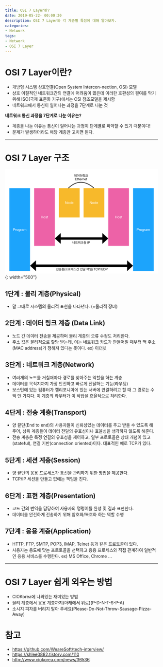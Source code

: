 ```yaml
---
title: OSI 7 Layer란?
date: 2019-05-22- 00:00:30
description: OSI 7 Layer와 각 계층별 특징에 대해 알아보자.
categories:
- Network
tags: 
- Network
- OSI 7 Layer
---
```

# OSI 7 Layer이란?
- 개방형 시스템 상호연결(Open System Intercon-nection, OSI) 모델
- 상호 이질적인 네트워크간의 연결에 어려움이 많은데 이러한 호환성의 결여를 막기위해 ISO(국제 표준화 기구)에서는 OSI 참조모델을 제시함
- 네트워크에서 통신이 일어나는 과정을 7단계로 나눈 것

**네트워크 통신 과정을 7단계로 나눈 이유는?**
- 계층을 나눈 이유는 통신이 일어나는 과정이 단계별로 파악할 수 있기 때문이다!
- 문제가 발생하더라도 해당 계층만 고치면 된다.

***

# OSI 7 Layer 구조

![web_process](/assets/images/osi7layer.png){: width="500"}

## 1단계 : 물리 계층(Physical)
- 말 그대로 시스템의 물리적 표현을 나타낸다. (=물리적 장비)

## 2단계 : 데이터 링크 계층 (Data Link)
- 노드 간 데이터 전송을 제공하며 물리 계층의 오류 수정도 처리한다. 
- 주소 값은 물리적으로 할당 받는데, 이는 네트워크 카드가 만들어질 때부터 맥 주소(MAC address)가 정해져 있다는 뜻이다. ex) 이더넷

## 3단계 : 네트워크 계층(Network)
- 여러개의 노드를 거칠때마다 경로를 찾아주는 역할을 하는 계층
- 데이터를 목적지까지 가장 안전하고 빠르게 전달하는 기능(라우팅)
- 보스턴에 있는 컴퓨터가 캘리포니아에 있는 서버에 연결하려고 할 때 그 경로는 수백 만 가지다. 이 계층의 라우터가 이 작업을 효율적으로 처리한다. 

## 4단계 : 전송 계층(Transport)
- 양 끝단(End to end)의 사용자들이 신뢰성있는 데이터를 주고 받을 수 있도록 해 주어, 상위 계층들이 데이터 전달의 유효성이나 효율성을 생각하지 않도록 해준다.
- 전송 계층은 특정 연결의 유효성을 제어하고, 일부 프로토콜은 상태 개념이 있고(stateful), 연결 기반(connection oriented)이다. 대표적인 예로 TCP가 있다.

## 5단계 : 세션 계층(Session)
- 양 끝단의 응용 프로세스가 통신을 관리하기 위한 방법을 제공한다.
- TCP/IP 세션을 만들고 없애는 책임을 진다.

## 6단계 : 표현 계층(Presentation)
- 코드 간의 번역을 담당하여 사용자의 명령어를 완성 및 결과 표현한다. 
- 데이터를 안전하게 전송하기 위해 암호화/복호화 하는 역할 수행

## 7단계 : 응용 계층(Application)
- HTTP, FTP, SMTP, POP3, IMAP, Telnet 등과 같은 프로토콜이 있다.
- 사용자는 용도에 맞는 프로토콜을 선택하고 응용 프로세스와 직접 관계하여 일반적인 응용 서비스를 수행한다. ex) MS Office, Chrome ...

***

# OSI 7 Layer 쉽게 외우는 방법
- CIOKorea에 나와있는 재미있는 방법
- 물리 계층에서 응용 계층까지(아래에서 위로)(P-D-N-T-S-P-A) 
- 소시지 피자를 버리지 말아 주세요(Please-Do-Not-Throw-Sausage-Pizza-Away) 

# 참고
- <https://github.com/WeareSoft/tech-interview/>
- <https://shlee0882.tistory.com/110>
- <http://www.ciokorea.com/news/36536>